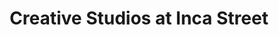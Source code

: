 ---
title: "Creative Studios at Inca Street"
url: /denver/creative-studios-at-inca-street/
shop: Kunst
---